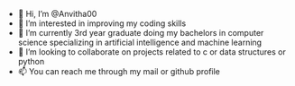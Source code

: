 - 👋 Hi, I’m @Anvitha00
- 👀 I’m interested in improving my coding skills
- 🌱 I’m currently 3rd year graduate doing my bachelors in computer science specializing in artificial intelligence and machine learning
- 💞️ I’m looking to collaborate on projects related to c or data structures or python
- 📫 You can reach me through my mail or github profile

<!---
Anvitha00/Anvitha00 is a ✨ special ✨ repository because its `README.md` (this file) appears on your GitHub profile.
You can click the Preview link to take a look at your changes.
--->
